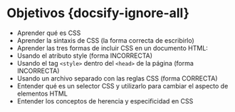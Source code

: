 # Objetivos {docsify-ignore-all}

* Aprender qué es CSS
* Aprender la sintaxis de CSS (la forma correcta de escribirlo)
* Aprender las tres formas de incluir CSS en un documento HTML:
* Usando el atributo style (forma INCORRECTA)
* Usando el tag `<style>` dentro del `<head>` de la página (forma INCORRECTA)
* Usando un archivo separado con las reglas CSS (forma CORRECTA)
* Entender qué es un selector CSS y utilizarlo para cambiar el aspecto de elementos HTML
* Entender los conceptos de herencia y especificidad en CSS
